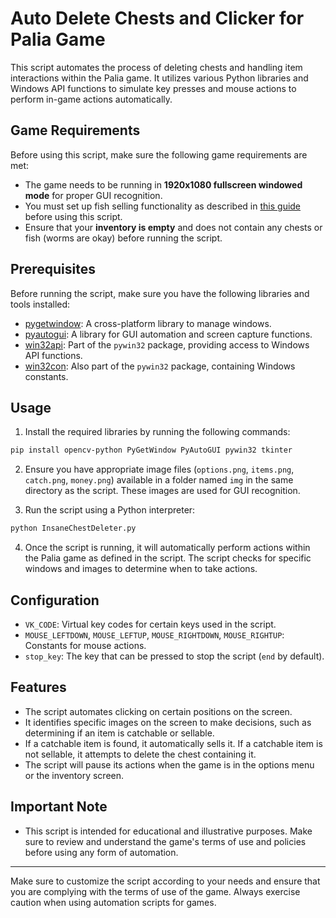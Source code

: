 # Auto Delete Chests and Clicker for Palia Game

This script automates the process of deleting chests and handling item interactions within the Palia game. It utilizes various Python libraries and Windows API functions to simulate key presses and mouse actions to perform in-game actions automatically.

## Game Requirements

Before using this script, make sure the following game requirements are met:

- The game needs to be running in **1920x1080 fullscreen windowed mode** for proper GUI recognition.
- You must set up fish selling functionality as described in [this guide](https://www.unknowncheats.me/forum/other-mmorpg-and-strategy/596326-palia-multihack.html) before using this script.
- Ensure that your **inventory is empty** and does not contain any chests or fish (worms are okay) before running the script.

## Prerequisites

Before running the script, make sure you have the following libraries and tools installed:

- [pygetwindow](https://pypi.org/project/PyGetWindow/): A cross-platform library to manage windows.
- [pyautogui](https://pypi.org/project/PyAutoGUI/): A library for GUI automation and screen capture functions.
- [win32api](https://pypi.org/project/pywin32/): Part of the `pywin32` package, providing access to Windows API functions.
- [win32con](https://pypi.org/project/pywin32/): Also part of the `pywin32` package, containing Windows constants.

## Usage

1. Install the required libraries by running the following commands:

``` bash
pip install opencv-python PyGetWindow PyAutoGUI pywin32 tkinter
```

2. Ensure you have appropriate image files (`options.png`, `items.png`, `catch.png`, `money.png`) available in a folder named `img` in the same directory as the script. These images are used for GUI recognition.

3. Run the script using a Python interpreter:

``` bash
python InsaneChestDeleter.py
```

4. Once the script is running, it will automatically perform actions within the Palia game as defined in the script. The script checks for specific windows and images to determine when to take actions.

## Configuration

- `VK_CODE`: Virtual key codes for certain keys used in the script.
- `MOUSE_LEFTDOWN`, `MOUSE_LEFTUP`, `MOUSE_RIGHTDOWN`, `MOUSE_RIGHTUP`: Constants for mouse actions.
- `stop_key`: The key that can be pressed to stop the script (`end` by default).

## Features

- The script automates clicking on certain positions on the screen.
- It identifies specific images on the screen to make decisions, such as determining if an item is catchable or sellable.
- If a catchable item is found, it automatically sells it. If a catchable item is not sellable, it attempts to delete the chest containing it.
- The script will pause its actions when the game is in the options menu or the inventory screen.

## Important Note

- This script is intended for educational and illustrative purposes. Make sure to review and understand the game's terms of use and policies before using any form of automation.

---

Make sure to customize the script according to your needs and ensure that you are complying with the terms of use of the game. Always exercise caution when using automation scripts for games.
